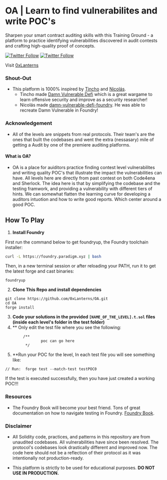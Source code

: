 # OA    | Learn to find vulnerabilites and write POC's

Sharpen your smart contract auditing skills with this Training Ground - a platform to practice identifying vulnerabilities discovered in audit contests and crafting high-quality proof of concepts.

[![Twitter Follow](https://img.shields.io/twitter/follow/Kiki_developer?label=Follow%20Kiki%20%40Kiki_developer&style=social)](https://twitter.com/Kiki_developer)
[![Twitter Follow](https://img.shields.io/twitter/follow/ZoumanaCisse6?label=Follow%20Zouvier%20%40ZoumanaCisse6&style=social)](https://twitter.com/ZoumanaCisse6)

Visit [0xLanterns](https://0xLanterns.github.io)

### Shout-Out
- This platform is 1000% inspired by [Tincho](https://twitter.com/tinchoabbate) and [Nicolás](https://twitter.com/ngp2311).
    - Tincho made [Damn Vulnerable Defi](https://www.damnvulnerabledefi.xyz) which is a great wargame to learn offensive security and improve as a security researcher! 
    - Nicolás made [damn-vulnerable-defi-foundry](https://github.com/nicolasgarcia214/damn-vulnerable-defi-foundry). He was able to recreate Damn Vulnerable in Foundry!

### Acknowledgement 
- All of the levels are snippets from real protocols. Their team's are the ones that built the codebases and went the extra (nessasary) mile of getting a Audit by one of the premiere auditing platforms. 

#### What is OA?
- OA is a place for auiditors practice finding contest level vulnerabilites and writing quality POC's that illustrate the impact the vulnerabilities can have. All levels here are directly from past contest on both Code4ena and Sherlock. The idea here is that by simplifying the codebase and the testing framwork, and providing a vulnerability with different tiers of hints. We can somewhat flatten the learning curve for developing a auditors intuotion and how to write good reports. Which center around a good POC. 

## How To Play 

1.  **Install Foundry**

First run the command below to get foundryup, the Foundry toolchain installer:

``` bash
curl -L https://foundry.paradigm.xyz | bash
```

Then, in a new terminal session or after reloading your PATH, run it to get the latest forge and cast binaries:

``` console
foundryup
```

2. **Clone This Repo and install dependencies**
``` 
git clone https://github.com/0xLanterns/OA.git
cd OA
forge install
```
3. **Code your solutions in the provided `[NAME_OF_THE_LEVEL].t.sol` files (inside each level's folder in the test folder)**
4. ** Only edit the test file where you see the following:
```Solidity
        /**
                poc can go here
         */
```
5. **Run your POC for the level, In each test file you will see something like:
```Solidity
// Run:  forge test --match-test testPOC0
```
If the test is executed successfully, then you have just created a working POC!!!
### Resources
- The Foundry Book will become your best friend. Tons of great documentation on how to navigate testing in Foundry. [Foundry Book](https://book.getfoundry.sh/).

### Disclaimer
- All Solidity code, practices, and patterns in this repository are from unaudited codebases. All vulnerabilities have since been resolved. The protocol's codebases look drastically different and improved now. The code here should not be a reflection of their protocol as it was intentionally not production-ready.

- This platform is strictly to be used for educational purposes.
**DO NOT USE IN PRODUCTION.**
